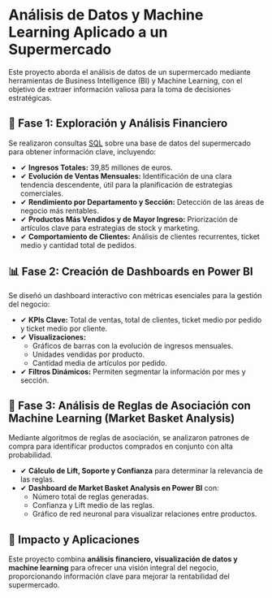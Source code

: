 # Análisis de Datos y Machine Learning Aplicado a un Supermercado

Este proyecto aborda el análisis de datos de un supermercado mediante herramientas de Business Intelligence (BI) y Machine Learning, con el objetivo de extraer información valiosa para la toma de decisiones estratégicas.

## 🔹 Fase 1: Exploración y Análisis Financiero

Se realizaron consultas [SQL](analisis-sanoyfresco/SQL/) sobre una base de datos del supermercado para obtener información clave, incluyendo:

- ✔ **Ingresos Totales:** 39,85 millones de euros.  
- ✔ **Evolución de Ventas Mensuales:** Identificación de una clara tendencia descendente, útil para la planificación de estrategias comerciales.  
- ✔ **Rendimiento por Departamento y Sección:** Detección de las áreas de negocio más rentables.  
- ✔ **Productos Más Vendidos y de Mayor Ingreso:** Priorización de artículos clave para estrategias de stock y marketing.  
- ✔ **Comportamiento de Clientes:** Análisis de clientes recurrentes, ticket medio y cantidad total de pedidos.  

## 📊 Fase 2: Creación de Dashboards en Power BI

Se diseñó un dashboard interactivo con métricas esenciales para la gestión del negocio:

- ✔ **KPIs Clave:** Total de ventas, total de clientes, ticket medio por pedido y ticket medio por cliente.  
- ✔ **Visualizaciones:**  
  - Gráficos de barras con la evolución de ingresos mensuales.  
  - Unidades vendidas por producto.  
  - Cantidad media de artículos por pedido.  
- ✔ **Filtros Dinámicos:** Permiten segmentar la información por mes y sección.  

## 🧠 Fase 3: Análisis de Reglas de Asociación con Machine Learning (Market Basket Analysis)

Mediante algoritmos de reglas de asociación, se analizaron patrones de compra para identificar productos comprados en conjunto con alta probabilidad.

- ✔ **Cálculo de Lift, Soporte y Confianza** para determinar la relevancia de las reglas.  
- ✔ **Dashboard de Market Basket Analysis en Power BI** con:  
  - Número total de reglas generadas.  
  - Confianza y Lift medio de las reglas.  
  - Gráfico de red neuronal para visualizar relaciones entre productos.  

## 🚀 Impacto y Aplicaciones  

Este proyecto combina **análisis financiero, visualización de datos y machine learning** para ofrecer una visión integral del negocio, proporcionando información clave para mejorar la rentabilidad del supermercado.
